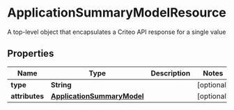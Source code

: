 

# ApplicationSummaryModelResource

A top-level object that encapsulates a Criteo API response for a single value

## Properties

| Name | Type | Description | Notes |
|------------ | ------------- | ------------- | -------------|
|**type** | **String** |  |  [optional] |
|**attributes** | [**ApplicationSummaryModel**](ApplicationSummaryModel.md) |  |  [optional] |




